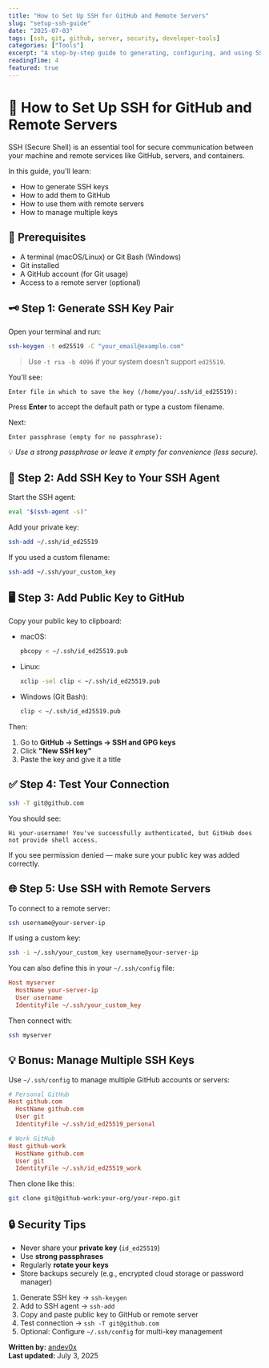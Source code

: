 ```yaml
---
title: "How to Set Up SSH for GitHub and Remote Servers"
slug: "setup-ssh-guide"
date: "2025-07-03"
tags: [ssh, git, github, server, security, developer-tools]
categories: ["Tools"]
excerpt: "A step-by-step guide to generating, configuring, and using SSH keys for GitHub and remote server access."
readingTime: 4
featured: true
---
```


# 🔐 How to Set Up SSH for GitHub and Remote Servers

SSH (Secure Shell) is an essential tool for secure communication between your machine and remote services like GitHub, servers, and containers.

In this guide, you'll learn:

- How to generate SSH keys  
- How to add them to GitHub  
- How to use them with remote servers  
- How to manage multiple keys  



## 🧰 Prerequisites

- A terminal (macOS/Linux) or Git Bash (Windows)  
- Git installed  
- A GitHub account (for Git usage)  
- Access to a remote server (optional)  



## 🗝️ Step 1: Generate SSH Key Pair

Open your terminal and run:

```bash
ssh-keygen -t ed25519 -C "your_email@example.com"
```

> Use `-t rsa -b 4096` if your system doesn’t support `ed25519`.  

You'll see:

```
Enter file in which to save the key (/home/you/.ssh/id_ed25519):
```

Press **Enter** to accept the default path or type a custom filename.

Next:

```
Enter passphrase (empty for no passphrase):
```

💡 _Use a strong passphrase or leave it empty for convenience (less secure)._



## 📂 Step 2: Add SSH Key to Your SSH Agent

Start the SSH agent:

```bash
eval "$(ssh-agent -s)"
```

Add your private key:

```bash
ssh-add ~/.ssh/id_ed25519
```

If you used a custom filename:

```bash
ssh-add ~/.ssh/your_custom_key
```



## 🖥️ Step 3: Add Public Key to GitHub

Copy your public key to clipboard:

- macOS:
  ```bash
  pbcopy < ~/.ssh/id_ed25519.pub
  ```
- Linux:
  ```bash
  xclip -sel clip < ~/.ssh/id_ed25519.pub
  ```
- Windows (Git Bash):
  ```bash
  clip < ~/.ssh/id_ed25519.pub
  ```

Then:

1. Go to **GitHub → Settings → SSH and GPG keys**  
2. Click **"New SSH key"**  
3. Paste the key and give it a title  



## ✅ Step 4: Test Your Connection

```bash
ssh -T git@github.com
```

You should see:

```
Hi your-username! You've successfully authenticated, but GitHub does not provide shell access.
```

If you see permission denied — make sure your public key was added correctly.



## 🌐 Step 5: Use SSH with Remote Servers

To connect to a remote server:

```bash
ssh username@your-server-ip
```

If using a custom key:

```bash
ssh -i ~/.ssh/your_custom_key username@your-server-ip
```

You can also define this in your `~/.ssh/config` file:

```ini
Host myserver
  HostName your-server-ip
  User username
  IdentityFile ~/.ssh/your_custom_key
```

Then connect with:

```bash
ssh myserver
```



## 💡 Bonus: Manage Multiple SSH Keys

Use `~/.ssh/config` to manage multiple GitHub accounts or servers:

```ini
# Personal GitHub
Host github.com
  HostName github.com
  User git
  IdentityFile ~/.ssh/id_ed25519_personal

# Work GitHub
Host github-work
  HostName github.com
  User git
  IdentityFile ~/.ssh/id_ed25519_work
```

Then clone like this:

```bash
git clone git@github-work:your-org/your-repo.git
```



## 🔒 Security Tips

- Never share your **private key** (`id_ed25519`)  
- Use **strong passphrases**  
- Regularly **rotate your keys**  
- Store backups securely (e.g., encrypted cloud storage or password manager)  




1. Generate SSH key → `ssh-keygen`  
2. Add to SSH agent → `ssh-add`  
3. Copy and paste public key to GitHub or remote server  
4. Test connection → `ssh -T git@github.com`  
5. Optional: Configure `~/.ssh/config` for multi-key management  



**Written by:** [andev0x](https://github.com/andev0x)  
**Last updated:** July 3, 2025  

